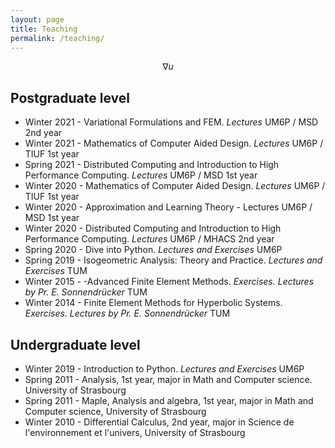 ```yaml
---
layout: page
title: Teaching 
permalink: /teaching/
---
```


$$\nabla u$$

## Postgraduate level
- Winter 2021 - Variational Formulations and FEM. *Lectures* UM6P / MSD 2nd year
- Winter 2021 - Mathematics of Computer Aided Design. *Lectures* UM6P / TIUF 1st year
- Spring 2021 - Distributed Computing and Introduction to High Performance Computing. *Lectures* UM6P / MSD 1st year
- Winter 2020 - Mathematics of Computer Aided Design. *Lectures* UM6P / TIUF 1st year
- Winter 2020 - Approximation and Learning Theory - Lectures UM6P / MSD 1st year
- Winter 2020 - Distributed Computing and Introduction to High Performance Computing. *Lectures* UM6P / MHACS 2nd year
- Spring 2020 - Dive into Python. *Lectures and Exercises* UM6P
- Spring 2019 - Isogeometric Analysis: Theory and Practice. *Lectures and Exercises* TUM
- Winter 2015 - -Advanced Finite Element Methods. *Exercises. Lectures by Pr. E. Sonnendrücker* TUM
- Winter 2014 - Finite Element Methods for Hyperbolic Systems. *Exercises. Lectures by Pr. E. Sonnendrücker* TUM

## Undergraduate level
- Winter 2019 - Introduction to Python. *Lectures and Exercises* UM6P
- Spring 2011 - Analysis, 1st year, major in Math and Computer science. University of Strasbourg
- Spring 2011 - Maple, Analysis and algebra, 1st year, major in Math and Computer science, University of Strasbourg
- Winter 2010 - Differential Calculus, 2nd year, major in Science de l'environnement et l'univers, University of Strasbourg 
